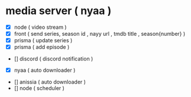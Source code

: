 # media server ( nyaa )

- [x] node ( video stream )
- [x] front ( send series, season id , nayy url , tmdb title , season{number} )
- [x] prisma ( update series )
- [x] prisma ( add episode )
- [] discord ( discord notification )
- [x] nyaa ( auto downloader )
- [] anissia ( auto downloader )
- [] node ( scheduler )
